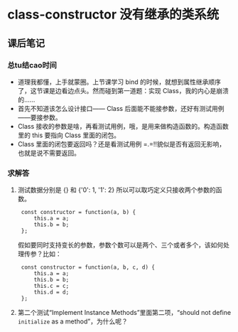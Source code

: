 # class-constructor 没有继承的类系统

## 课后笔记

### 总tu结cao时间

* 道理我都懂，上手就蒙圈。上节课学习 bind 的时候，就想到属性继承顺序了，这节课是边看边点头。然而碰到第一道题：实现 Class，我的内心是崩溃的……
* 首先不知道该怎么设计接口—— Class 后面能不能接参数，还好有测试用例——要接参数。
* Class 接收的参数是啥，再看测试用例，哦，是用来做构造函数的。构造函数里的 this 要指向 Class 里面的闭包。
* Class 里面的闭包要返回吗？还是看测试用例 =.=!!貌似是否有返回无影响，也就是说不需要返回。

### 求解答
1. 测试数据分别是 {} 和 {'0': 1, '1': 2} 所以可以取巧定义只接收两个参数的函数。
        
        const constructor = function(a, b) {
            this.a = a;
            this.b = b;
        };

    假如要同时支持变长的参数，参数个数可以是两个、三个或者多个，该如何处理传参？比如：
        
        const constructor = function(a, b, c, d) {
            this.a = a;
            this.b = b;
            this.c = c;
            this.d = d;
        };


2. 第二个测试“Implement Instance Methods”里面第二项，“should not define `initialize` as a method”，为什么呢？
